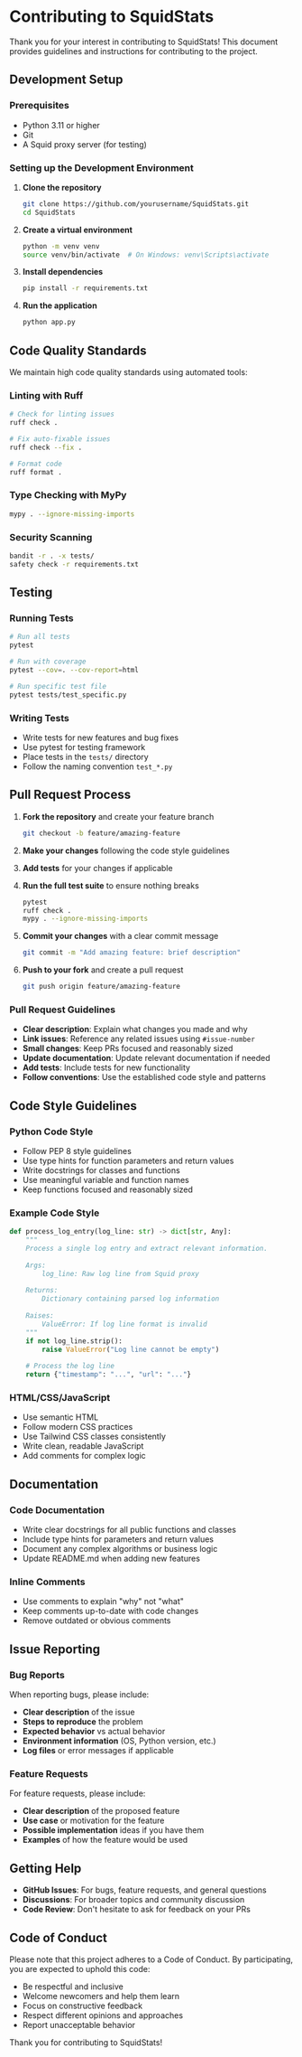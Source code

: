 # Contributing to SquidStats

Thank you for your interest in contributing to SquidStats! This document provides guidelines and instructions for contributing to the project.

## Development Setup

### Prerequisites

- Python 3.11 or higher
- Git
- A Squid proxy server (for testing)

### Setting up the Development Environment

1. **Clone the repository**
   ```bash
   git clone https://github.com/yourusername/SquidStats.git
   cd SquidStats
   ```

2. **Create a virtual environment**
   ```bash
   python -m venv venv
   source venv/bin/activate  # On Windows: venv\Scripts\activate
   ```

3. **Install dependencies**
   ```bash
   pip install -r requirements.txt
   ```

4. **Run the application**
   ```bash
   python app.py
   ```

## Code Quality Standards

We maintain high code quality standards using automated tools:

### Linting with Ruff

```bash
# Check for linting issues
ruff check .

# Fix auto-fixable issues
ruff check --fix .

# Format code
ruff format .
```

### Type Checking with MyPy

```bash
mypy . --ignore-missing-imports
```

### Security Scanning

```bash
bandit -r . -x tests/
safety check -r requirements.txt
```

## Testing

### Running Tests

```bash
# Run all tests
pytest

# Run with coverage
pytest --cov=. --cov-report=html

# Run specific test file
pytest tests/test_specific.py
```

### Writing Tests

- Write tests for new features and bug fixes
- Use pytest for testing framework
- Place tests in the `tests/` directory
- Follow the naming convention `test_*.py`

## Pull Request Process

1. **Fork the repository** and create your feature branch
   ```bash
   git checkout -b feature/amazing-feature
   ```

2. **Make your changes** following the code style guidelines

3. **Add tests** for your changes if applicable

4. **Run the full test suite** to ensure nothing breaks
   ```bash
   pytest
   ruff check .
   mypy . --ignore-missing-imports
   ```

5. **Commit your changes** with a clear commit message
   ```bash
   git commit -m "Add amazing feature: brief description"
   ```

6. **Push to your fork** and create a pull request
   ```bash
   git push origin feature/amazing-feature
   ```

### Pull Request Guidelines

- **Clear description**: Explain what changes you made and why
- **Link issues**: Reference any related issues using `#issue-number`
- **Small changes**: Keep PRs focused and reasonably sized
- **Update documentation**: Update relevant documentation if needed
- **Add tests**: Include tests for new functionality
- **Follow conventions**: Use the established code style and patterns

## Code Style Guidelines

### Python Code Style

- Follow PEP 8 style guidelines
- Use type hints for function parameters and return values
- Write docstrings for classes and functions
- Use meaningful variable and function names
- Keep functions focused and reasonably sized

### Example Code Style

```python
def process_log_entry(log_line: str) -> dict[str, Any]:
    """
    Process a single log entry and extract relevant information.
    
    Args:
        log_line: Raw log line from Squid proxy
        
    Returns:
        Dictionary containing parsed log information
        
    Raises:
        ValueError: If log line format is invalid
    """
    if not log_line.strip():
        raise ValueError("Log line cannot be empty")
    
    # Process the log line
    return {"timestamp": "...", "url": "..."}
```

### HTML/CSS/JavaScript

- Use semantic HTML
- Follow modern CSS practices
- Use Tailwind CSS classes consistently
- Write clean, readable JavaScript
- Add comments for complex logic

## Documentation

### Code Documentation

- Write clear docstrings for all public functions and classes
- Include type hints for parameters and return values
- Document any complex algorithms or business logic
- Update README.md when adding new features

### Inline Comments

- Use comments to explain "why" not "what"
- Keep comments up-to-date with code changes
- Remove outdated or obvious comments

## Issue Reporting

### Bug Reports

When reporting bugs, please include:

- **Clear description** of the issue
- **Steps to reproduce** the problem
- **Expected behavior** vs actual behavior
- **Environment information** (OS, Python version, etc.)
- **Log files** or error messages if applicable

### Feature Requests

For feature requests, please include:

- **Clear description** of the proposed feature
- **Use case** or motivation for the feature
- **Possible implementation** ideas if you have them
- **Examples** of how the feature would be used

## Getting Help

- **GitHub Issues**: For bugs, feature requests, and general questions
- **Discussions**: For broader topics and community discussion
- **Code Review**: Don't hesitate to ask for feedback on your PRs

## Code of Conduct

Please note that this project adheres to a Code of Conduct. By participating, you are expected to uphold this code:

- Be respectful and inclusive
- Welcome newcomers and help them learn
- Focus on constructive feedback
- Respect different opinions and approaches
- Report unacceptable behavior

Thank you for contributing to SquidStats!
